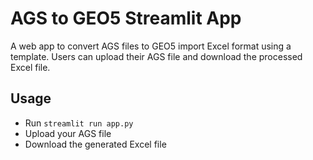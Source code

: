 # AGS to GEO5 Streamlit App

A web app to convert AGS files to GEO5 import Excel format using a template. Users can upload their AGS file and download the processed Excel file.

## Usage
- Run `streamlit run app.py`
- Upload your AGS file
- Download the generated Excel file
